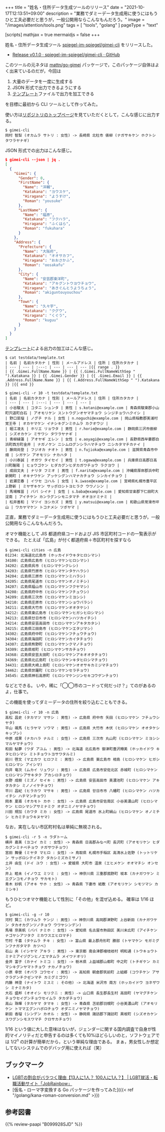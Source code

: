 +++
title = "姓名・住所データ生成ツールのリリース"
date =  "2021-10-17T12:13:51+09:00"
description = "業務でダミーデータ生成用に使うにはもうひと工夫必要だと思うが，一般公開用ならこんなもんだろう。"
image = "/images/attention/tools.png"
tags  = [ "tools", "golang" ]
pageType = "text"

[scripts]
  mathjax = true
  mermaidjs = false
+++

姓名・住所データ生成ツール [spiegel-im-spiegel/gimei-cli][gimei-cli] をリリースした。

- [Release v0.1.0 · spiegel-im-spiegel/gimei-cli · GitHub](https://github.com/spiegel-im-spiegel/gimei-cli/releases/tag/v0.1.0)

このツールの元ネタは [mattn/go-gimei](https://github.com/mattn/go-gimei) パッケージで，このパッケージ自体はよく出来ているのだが，今回は

1. 大量のデータを一度に生成する
1. JSON 形式で出力できるようにする
1. [テンプレート][text/template]ファイルで出力を加工できる

を目標に最初から CLI ツールとして作ってみた。

使い方は[リポジトリのトップページ][gimei-cli]を見ていただくとして，こんな感じに出力する。

```text
$ gimei-cli
岡村 智梨 (オカムラ サトリ : 女性) -> 長崎県 北杜市 俵柳 (ナガサキケン ホクトシ タワラヤナギ)
```

JSON 形式での出力はこんな感じ。

```json
$ gimei-cli --json | jq .
[
  {
    "Gimei": {
      "Gender": 0,
      "FirstName": {
        "Name": "洋輔",
        "Katakana": "ヨウスケ",
        "Hiragana": "ようすけ",
        "Roman": "yousuke"
      },
      "LastName": {
        "Name": "福原",
        "Katakana": "フクハラ",
        "Hiragana": "ふくはら",
        "Roman": "fukuhara"
      }
    },
    "Address": {
      "Prefecture": {
        "Name": "大阪府",
        "Katakana": "オオサカフ",
        "Hiragana": "おおさかふ",
        "Roman": "oosakafu"
      },
      "City": {
        "Name": "安芸郡東洋町",
        "Katakana": "アキグントウヨウチョウ",
        "Hiragana": "あきぐんとうようちょう",
        "Roman": "akiguntouyouchou"
      },
      "Town": {
        "Name": "久々宇",
        "Katakana": "クグウ",
        "Hiragana": "くぐう",
        "Roman": "kuguu"
      }
    }
  }
]
```

[テンプレート][text/template]による出力の加工はこんな感じ。

```text
$ cat testdata/template.txt 
| 名前 | 名前カタカナ | 性別 | メールアドレス | 住所 | 住所カタカナ |
| --- | --- | :---: | --- | --- | --- |{{ range . }}
| {{ .Gimei.FullName.Name }} | {{ (.Gimei.FullNameWithSep " ").Katakana }} | {{ .Gimei.Gender }} | {{ .Gimei.Email }} | {{ .Address.FullName.Name }} | {{ (.Address.FullNameWithSep " ").Katakana }} |{{ end }}

$ gimei-cli -r 10 -t testdata/template.txt
| 名前 | 名前カタカナ | 性別 | メールアドレス | 住所 | 住所カタカナ |
| --- | --- | :---: | --- | --- | --- |
| 小谷駿太 | コタニ シュンタ | 男性 | s.kotani@example.com | 青森県駿東郡小山町宍道町白石 | アオモリケン スントウグンオヤマチョウ シンジチョウハクイシ |
| 野口菜瑠 | ノグチ ナル | 女性 | n.noguchi@example.com | 岡山県稲敷郡美浦村覚王寺 | オカヤマケン イナシキグンミホムラ カクオウジ |
| 堀江凌太 | ホリエ リョウタ | 男性 | r.horie@example.com | 静岡県三沢市俵柳 | シズオカケン ミサワシ タワラヤナギ |
| 青柳縁蓮 | アオヤギ エレン | 女性 | e.aoyagi@example.com | 長野県西牟婁郡白浜町西方町金井 | ナガノケン ニシムログンシラハマチョウ ニシカタマチカナイ |
| 藤岡尚登 | フジオカ ナオト | 男性 | n.fujioka@example.com | 滋賀県青森市中畑 | シガケン アオモリシ ナカハタ |
| 小川泰誠 | オガワ タイセイ | 男性 | t.ogawa@example.com | 兵庫県日高郡日高川町酪陽 | ヒョウゴケン ヒダカグンヒダカガワチョウ ラクヨウ |
| 成田文夫 | ナリタ フミオ | 男性 | f.narita@example.com | 沖縄県厚岸郡浜中町新開町 | オキナワケン アッケシグンハマナカチョウ シンカイチョウ |
| 岩瀬恋春 | イワセ コハル | 女性 | k.iwase@example.com | 宮崎県札幌市豊平区上野新 | ミヤザキケン サッポロシトヨヒラク ウワノシン |
| 馬場椎苗 | ババ シイナ | 女性 | s.baba@example.com | 愛知県甘楽郡下仁田町大淀南 | アイチケン カンラグンシモニタマチ オオヨドミナミ |
| 松井善和 | マツイ ヨシカズ | 男性 | y.matsui@example.com | 和歌山県常滑市坪山 | ワカヤマケン トコナメシ ツボヤマ |
```

正直，業務でダミーデータ生成用に使うにはもうひと工夫必要だと思うが，一般公開用ならこんなもんだろう。

オマケ機能として JIS 都道府県コードおよび JIS 市区町村コードの一覧表示ができる。
たとえば「広島」が付く都道府県＋市区町村を探すなら

```text
$ gimei-cli cities -n 広島
01234: 北海道北広島市 (ホッカイドウキタヒロシマシ)
34100: 広島県広島市 (ヒロシマケンヒロシマシ)
34202: 広島県呉市 (ヒロシマケンクレシ)
34203: 広島県竹原市 (ヒロシマケンタケハラシ)
34204: 広島県三原市 (ヒロシマケンミハラシ)
34205: 広島県尾道市 (ヒロシマケンオノミチシ)
34207: 広島県福山市 (ヒロシマケンフクヤマシ)
34208: 広島県府中市 (ヒロシマケンフチュウシ)
34209: 広島県三次市 (ヒロシマケンミヨシシ)
34210: 広島県庄原市 (ヒロシマケンショウバラシ)
34211: 広島県大竹市 (ヒロシマケンオオタケシ)
34212: 広島県東広島市 (ヒロシマケンヒガシヒロシマシ)
34213: 広島県廿日市市 (ヒロシマケンハツカイチシ)
34214: 広島県安芸高田市 (ヒロシマケンアキタカタシ)
34215: 広島県江田島市 (ヒロシマケンエタジマシ)
34302: 広島県府中町 (ヒロシマケンフチュウチョウ)
34304: 広島県海田町 (ヒロシマケンカイタチョウ)
34307: 広島県熊野町 (ヒロシマケンクマノチョウ)
34309: 広島県坂町 (ヒロシマケンサカチョウ)
34368: 広島県安芸太田町 (ヒロシマケンアキオオタチョウ)
34369: 広島県北広島町 (ヒロシマケンキタヒロシマチョウ)
34431: 広島県大崎上島町 (ヒロシマケンオオサキカミジマチョウ)
34462: 広島県世羅町 (ヒロシマケンセラチョウ)
34545: 広島県神石高原町 (ヒロシマケンジンセキコウゲンチョウ)
```

などとできる。
いや，稀に「◯◯市のコードって何だっけ？」てのがあるのよ，仕事で。

この機能を使ってダミーデータの住所を絞り込むこともできる。

```text
$ gimei-cli -r 10 -n 広島
高松 昌史 (タカマツ マサシ : 男性) -> 広島県 府中市 矢田 (ヒロシマケン フチュウシ ヤタ)
平山 颯馬 (ヒラヤマ ソウマ : 男性) -> 広島県 大竹市 木伏 (ヒロシマケン オオタケシ キップシ)
中原 成果 (ナカハラ ナルミ : 女性) -> 広島県 三次市 丸山町 (ヒロシマケン ミヨシシ マルヤマチョウ)
和田 鮎夢 (ワダ アユム : 男性) -> 北海道 北広島市 御津町豊沢樽美 (ホッカイドウ キタヒロシマシ ミトチョウトヨサワタルミ)
前川 啓文 (マエカワ ヒロフミ : 男性) -> 広島県 東広島市 相島 (ヒロシマケン ヒガシヒロシマシ アイシマ)
向井 竜次 (ムカイ リュウジ : 男性) -> 広島県 広島市安佐北区 赤城町 (ヒロシマケン ヒロシマシアサキタク アカシロチョウ)
水野 成樹 (ミズノ セイキ : 男性) -> 広島県 安芸高田市 美濃池町 (ヒロシマケン アキタカタシ ミノノイケチョウ)
平川 昌紀 (ヒラカワ マサキ : 男性) -> 広島県 廿日市市 八幡町 (ヒロシマケン ハツカイチシ ハチマンチョウ)
岡本 夏甫 (オカモト カホ : 女性) -> 広島県 広島市安佐南区 小谷美濃山町 (ヒロシマケン ヒロシマシアサミナミク オダニミノヤマチョウ)
川田 規加 (カワタ ミカ : 女性) -> 広島県 尾道市 氷上町絹山 (ヒロシマケン オノミチシ ヒカミチョウキヌヤマ)
```

なお，実在しない市区町村名は単純に無視される。

```text
$ gimei-cli -r 5 -n ラダトーム
横井 嘉美 (ヨコイ カミ : 女性) -> 青森県 日高郡みなべ町 長沢町 (アオモリケン ヒダカグンミナベチョウ ナガサワチョウ)
宮田 舞優 (ミヤタ マヒロ : 女性) -> 鳥取県 札幌市手稲区 高清水上佐野 (トットリケン サッポロシテイネク タカシミズカミサノ)
土井 由生 (ドイ ユウ : 女性) -> 愛媛県 大町市 温泉 (エヒメケン オオマチシ オンセン)
井上 睦未 (イノウエ ミツミ : 女性) -> 神奈川県 三重郡菰野町 坂本 (カナガワケン ミエグンコモノチョウ サカモト)
青木 紗帆 (アオキ サホ : 女性) -> 青森県 下妻市 紙敷 (アオモリケン シモツマシ カミシキ)
```

もうひとつオマケ機能として性別に「その他」を混ぜ込める。
確率は $1/16$ ほど。

```text {hl_lines=[8]}
$ gimei-cli -g -r 10
河村 賢二 (カワムラ ケンジ : 男性) -> 神奈川県 高岡郡津野町 上谷新田 (カナガワケン タカオカグンツノチョウ ウワヤシンデン)
馬場 奈美帆 (ババ ナミホ : 女性) -> 愛知県 名古屋市熱田区 美川末広町 (アイチケン ナゴヤシアツタク ミカワスエヒロマチ)
竹村 千喜 (タケムラ チキ : 女性) -> 富山県 最上郡舟形町 勝部 (トヤマケン モガミグンフナガタマチ カツベ)
石山 央 (イシヤマ アキラ : 男性) -> 東京都 南会津郡檜枝岐村 明和通 (トウキョウト ミナミアイヅグンヒノエマタムラ メイワドオリ)
金井 富子 (カナイ トミコ : 女性) -> 栃木県 上益城郡山都町 中之町 (トチギケン カミマシキグンヤマトチョウ ナカノチョウ)
小原 幸世 (オバラ コウセイ : 男性) -> 高知県 朝倉郡筑前町 上組郷 (コウチケン アサクラグンチクゼンマチ カミグミゴウ)
内藤 神澄 (ナイトウ ミスミ : その他) -> 北海道 米沢市 南方 (ホッカイドウ ヨネザワシ ミナミカタ)
大石 盛邦 (オオイシ モリクニ : 男性) -> 山口県 長生郡長生村 高田町 (ヤマグチケン チョウセイグンチョウセイムラ タカダチョウ)
高山 珠暉 (タカヤマ タマキ : 女性) -> 青森県 苫前郡羽幌町 小谷美濃山町 (アオモリケン トママエグンハボロチョウ オダニミノヤマチョウ)
新田 香瑠 (シンデン カオル : 女性) -> 静岡県 諏訪郡下諏訪町 黒坂町 (シズオカケン スワグンシモスワマチ クロサカチョウ)
```

$1/16$ という値に大した意味はないが，ジェンダーに関する国内調査で自身が性的マイノリティだと申告するのは多くても10%ほどらしいのと，ソフトウェアでは $1/2^n$ の計算が簡単だから，という単純な理由である。
まぁ，男女性しか想定してないシステムでのデバッグ用に使えれば（笑）

## ブックマーク

- [LGBTの割合がバラつく理由【13人に1人？ 100人に1人？】 | LGBT就活・転職活動サイト「JobRainbow」](https://jobrainbow.jp/magazine/lgbt-percentage)
- [仮名・ローマ字変換する Go パッケージを作ってみた]({{< ref "/golang/kana-roman-conversion.md" >}})

[gimei-cli]: https://github.com/spiegel-im-spiegel/gimei-cli "spiegel-im-spiegel/gimei-cli: 姓名・住所データ生成ツール"
[text/template]: https://pkg.go.dev/text/template "template package - text/template - pkg.go.dev"
[Go]: https://go.dev/

## 参考図書

{{% review-paapi "B099928SJD" %}} <!-- プログラミング言語Go -->
